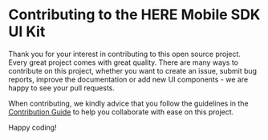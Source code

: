 # Contributing to the HERE Mobile SDK UI Kit

Thank you for your interest in contributing to this open source project. Every great project comes with great quality. There are many ways to contribute on this project, whether you want to create an issue, submit bug reports, improve the documentation or add new UI components - we are happy to see your pull requests.

When contributing, we kindly advice that you follow the guidelines in the [Contribution Guide](Documentation/Guides/ContributionGuide.md) to help you collaborate with ease on this project.

Happy coding!
